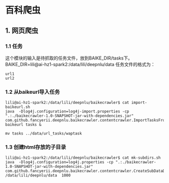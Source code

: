 # 百科爬虫

## 1. 网页爬虫
### 1.1 任务
这个模块的输入是待抓取的任务文件，放到BAIKE_DIR/tasks下。BAIKE_DIR=lili@ai-hz1-spark2:/data/lili/deepnlu/data
任务文件的格式为：
```
url1
url2
```
### 1.2 从baikeurl导入任务
```
lili@ai-hz1-spark2:/data/lili/deepnlu/baikecrawler$ cat import-baikeurl.sh 
java  -Dlog4j.configuration=log4j-import.properties -cp ".:./baikecrawler-1.0-SNAPSHOT-jar-with-dependencies.jar" com.github.fancyerii.deepnlu.baikecrawler.contentcrawler.ImportTasksFromBaikeWapUrl baikeurl tasks &

mv tasks ../data/url_tasks/waptask
```

### 1.3 创建html存放的子目录
```
lili@ai-hz1-spark2:/data/lili/deepnlu/baikecrawler$ cat mk-subdirs.sh 
java  -Dlog4j.configuration=log4j.properties -cp ".:./baikecrawler-1.0-SNAPSHOT-jar-with-dependencies.jar" com.github.fancyerii.deepnlu.baikecrawler.contentcrawler.CreateSubDataDirs /data/lili/deepnlu/data  1000
```





